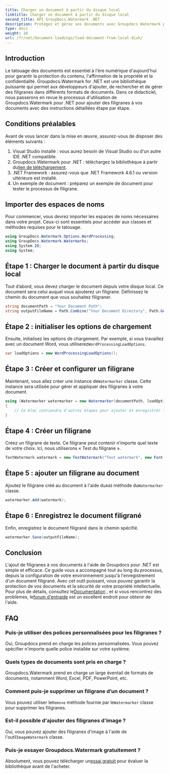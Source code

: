 ```yaml
---
title: Charger un document à partir du disque local
linktitle: Charger un document à partir du disque local
second_title: API GroupDocs.Watermark .NET
description: Protégez et gérez vos documents avec Groupdocs Watermark pour .NET. Suivez notre guide détaillé pour ajouter des filigranes en toute transparence.
type: docs
weight: 10
url: /fr/net/document-loadings/load-document-from-local-disk/
---
```

## Introduction
Le tatouage des documents est essentiel à l'ère numérique d'aujourd'hui pour garantir la protection du contenu, l'affirmation de la propriété et la confidentialité. Groupdocs.Watermark for .NET est une bibliothèque puissante qui permet aux développeurs d'ajouter, de rechercher et de gérer des filigranes dans différents formats de documents. Dans ce didacticiel, nous passerons en revue le processus d'utilisation de Groupdocs.Watermark pour .NET pour ajouter des filigranes à vos documents avec des instructions détaillées étape par étape.
## Conditions préalables
Avant de vous lancer dans la mise en œuvre, assurez-vous de disposer des éléments suivants :
1. Visual Studio installé : vous aurez besoin de Visual Studio ou d'un autre IDE .NET compatible.
2.  Groupdocs.Watermark pour .NET : téléchargez la bibliothèque à partir du[lien de téléchargement](https://releases.groupdocs.com/Watermark/net/).
3. .NET Framework : assurez-vous que .NET Framework 4.6.1 ou version ultérieure est installé.
4. Un exemple de document : préparez un exemple de document pour tester le processus de filigrane.
## Importer des espaces de noms
Pour commencer, vous devrez importer les espaces de noms nécessaires dans votre projet. Ceux-ci sont essentiels pour accéder aux classes et méthodes requises pour le tatouage.
```csharp
using GroupDocs.Watermark.Options.WordProcessing;
using GroupDocs.Watermark.Watermarks;
using System.IO;
using System;
```
## Étape 1 : Charger le document à partir du disque local
Tout d’abord, vous devez charger le document depuis votre disque local. Ce document sera celui auquel vous ajouterez un filigrane.
Définissez le chemin du document que vous souhaitez filigraner.
```csharp
string documentPath = "Your Document Path";
string outputFileName = Path.Combine("Your Document Directory", Path.GetFileName(documentPath));
```
## Étape 2 : initialiser les options de chargement
 Ensuite, initialisez les options de chargement. Par exemple, si vous travaillez avec un document Word, vous utiliserez`WordProcessingLoadOptions`.
```csharp
var loadOptions = new WordProcessingLoadOptions();
```
## Étape 3 : Créer et configurer un filigrane
 Maintenant, vous allez créer une instance de`Watermarker` classe. Cette instance sera utilisée pour gérer et appliquer des filigranes à votre document.
```csharp
using (Watermarker watermarker = new Watermarker(documentPath, loadOptions))
{
    // Ce bloc contiendra d'autres étapes pour ajouter et enregistrer le filigrane
}
```
## Étape 4 : Créer un filigrane
Créez un filigrane de texte. Ce filigrane peut contenir n’importe quel texte de votre choix. Ici, nous utiliserons « Test du filigrane ».
```csharp
TextWatermark watermark = new TextWatermark("Test watermark", new Font("Arial", 12));
```
## Étape 5 : ajouter un filigrane au document
Ajoutez le filigrane créé au document à l'aide du`Add` méthode du`Watermarker` classe.
```csharp
watermarker.Add(watermark);
```
## Étape 6 : Enregistrez le document filigrané
Enfin, enregistrez le document filigrané dans le chemin spécifié.
```csharp
watermarker.Save(outputFileName);
```

## Conclusion
L'ajout de filigranes à vos documents à l'aide de Groupdocs pour .NET est simple et efficace. Ce guide vous a accompagné tout au long du processus, depuis la configuration de votre environnement jusqu'à l'enregistrement d'un document filigrané. Avec cet outil puissant, vous pouvez garantir la protection de vos documents et la sécurité de votre propriété intellectuelle. 
 Pour plus de détails, consultez le[Documentation](https://reference.groupdocs.com/Watermark/net/) , et si vous rencontrez des problèmes, le[forum d'entraide](https://forum.groupdocs.com/c/watermark/19) est un excellent endroit pour obtenir de l'aide. 
## FAQ
### Puis-je utiliser des polices personnalisées pour les filigranes ?
Oui, Groupdocs prend en charge les polices personnalisées. Vous pouvez spécifier n'importe quelle police installée sur votre système.
### Quels types de documents sont pris en charge ?
Groupdocs.Watermark prend en charge un large éventail de formats de documents, notamment Word, Excel, PDF, PowerPoint, etc.
### Comment puis-je supprimer un filigrane d’un document ?
 Vous pouvez utiliser le`Remove` méthode fournie par le`Watermarker` classe pour supprimer les filigranes.
### Est-il possible d'ajouter des filigranes d'image ?
 Oui, vous pouvez ajouter des filigranes d'image à l'aide de l'outil`ImageWatermark` classe.
### Puis-je essayer Groupdocs.Watermark gratuitement ?
 Absolument, vous pouvez télécharger un[essai gratuit](https://releases.groupdocs.com/) pour évaluer la bibliothèque avant de l'acheter.